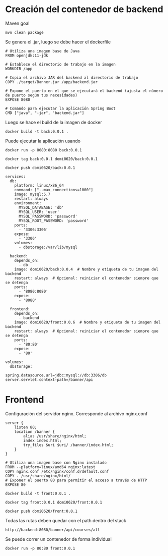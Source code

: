 # Creación del contenedor de backend
Maven goal
```
mvn clean package
``` 
Se genera el .jar, luego se debe hacer el dockerfile
```
# Utiliza una imagen base de Java
FROM openjdk:11-jdk

# Establece el directorio de trabajo en la imagen
WORKDIR /app

# Copia el archivo JAR del backend al directorio de trabajo
COPY ./target/Banner.jar /app/backend.jar

# Expone el puerto en el que se ejecutará el backend (ajusta el número de puerto según tus necesidades)
EXPOSE 8080

# Comando para ejecutar la aplicación Spring Boot
CMD ["java", "-jar", "backend.jar"]

```
Luego se hace el build de la imagen de docker
```
docker build -t back:0.0.1 .
```
Puede ejecutar la aplicación usando
```
docker run -p 8080:8080 back:0.0.1
```
```
docker tag back:0.0.1 domi0620/back:0.0.1
```

```
docker push domi0620/back:0.0.1 
```

```
services:
  db:
    platform: linux/x86_64
    command: ["--max_connections=1000"]
    image: mysql:5.7
    restart: always
    environment:
      MYSQL_DATABASE: 'db'
      MYSQL_USER: 'user'
      MYSQL_PASSWORD: 'password'
      MYSQL_ROOT_PASSWORD: 'password'
    ports:
      - '3306:3306'
    expose:
      - '3306'
    volumes:
      - dbstorage:/var/lib/mysql

  backend:
    depends_on:
      - db
    image: domi0620/back:0.0.4  # Nombre y etiqueta de tu imagen del backend
    restart: always  # Opcional: reiniciar el contenedor siempre que se detenga
    ports:
      - '8080:8080'
    expose:
      - '8080'

  frontend:
    depends_on:
      - backend
    image: domi0620/front:0.0.6  # Nombre y etiqueta de tu imagen del backend
    restart: always  # Opcional: reiniciar el contenedor siempre que se detenga
    ports:
      - '80:80'
    expose:
      - '80'

volumes:
  dbstorage:

```


```
spring.datasource.url=jdbc:mysql://db:3306/db
server.servlet.context-path=/banner/api
```

# Frontend

Configuración del servidor nginx. Corresponde al archivo nginx.conf
```
server {
    listen 80;
    location /banner {
        alias /usr/share/nginx/html;
        index index.html;
        try_files $uri $uri/ /banner/index.html;
    }
}
```

```
# Utiliza una imagen base con Nginx instalado
FROM --platform=linux/amd64 nginx:latest
COPY nginx.conf /etc/nginx/conf.d/default.conf
COPY . /usr/share/nginx/html/
# Exponer el puerto 80 para permitir el acceso a través de HTTP
EXPOSE 80
```

```
docker build -t front:0.0.1 .
```

```
docker tag front:0.0.1 domi0620/front:0.0.1
```

```
docker push domi0620/front:0.0.1          
```

Todas las rutas deben quedar con el path dentro del stack
```
http://backend:8080/banner/api/courses/all
```

Se puede correr un contenedor de forma individual
```
docker run -p 80:80 front:0.0.1
```




